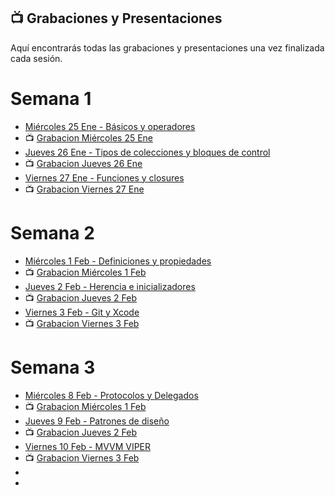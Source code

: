 ## 📺 Grabaciones y Presentaciones
Aquí encontrarás todas las grabaciones y presentaciones una vez finalizada cada sesión.

# Semana 1
- [Miércoles 25 Ene - Básicos y operadores](https://drive.google.com/file/d/13ENdCk1x4wpoKCSlakVS-DAEMuQO6F6a/view?usp=sharing)
- 📺 [Grabacion Miércoles 25 Ene](https://drive.google.com/file/d/1TnyT7_lNakQ1uwPKP9r5cCXzPiloc1oZ/view?usp=sharing)
- [Jueves 26 Ene - Tipos de colecciones y bloques de control](https://drive.google.com/file/d/156A7iCS-1OZwU7cTzWxo-TLRVCO0CaVZ/view?usp=sharing)
- 📺 [Grabacion Jueves 26 Ene](https://drive.google.com/file/d/1eDauASBDHC0vQL8ZQaWgHeqO5WuTnZXk/view?usp=sharing)
- [Viernes 27 Ene - Funciones y closures](https://drive.google.com/file/d/1tigZ2RjUqTGXOKepkCJVp_Izp00hywhb/view?usp=sharing)
- 📺 [Grabacion Viernes 27 Ene](https://drive.google.com/file/d/1Sxqfpk32EcY5KDh3PacMfw1ypxnCCrJI/view?usp=sharing)

# Semana 2
- [Miércoles 1 Feb - Definiciones y propiedades](https://drive.google.com/file/d/1XzZ2_Qv4MOSn0JbpxceqQ4NKBr8JOzxI/view?usp=sharing)
- 📺 [Grabacion Miércoles 1 Feb ](https://drive.google.com/file/d/1GvfGUACfkt_ESACzslmqic-TlSCV7ARB/view?usp=sharing)
- [Jueves 2 Feb - Herencia e inicializadores](https://drive.google.com/file/d/1I3Xdy0Ya804Zu5t6xoKFB8q4rkQ2qoHv/view?usp=sharing)
- 📺 [Grabacion Jueves 2 Feb](https://drive.google.com/file/d/150c7xCp674cCWQNjyKmGfEhu9tWYsgps/view?usp=sharing)
- [Viernes 3 Feb - Git y Xcode](https://drive.google.com/file/d/1G7TvPJ_X866XYciu8VEWin767Z6ARdW9/view?usp=sharing)
- 📺 [Grabacion Viernes 3 Feb](https://drive.google.com/file/d/1SfI3fuLF_hN-LIMG_Z1dXwt0JVCb-CIj/view?usp=sharing)

# Semana 3
- [Miércoles 8 Feb - Protocolos y Delegados](https://drive.google.com/file/d/1Gr3Ga1xmJzc-I1IeAwCEEQLyA2bMhvXD/view?usp=sharing)
- 📺 [Grabacion Miércoles 1 Feb ]()
- [Jueves 9 Feb - Patrones de diseño](https://drive.google.com/file/d/17DNGXvF_dUG3cw_XFRLdE73CWaCjMkf9/view?usp=sharing)
- 📺 [Grabacion Jueves 2 Feb]()
- [Viernes 10 Feb - MVVM VIPER](https://drive.google.com/file/d/1IxTh62GaB3iKe3FwkGFfM18k1wig-6pS/view?usp=sharing)
- 📺 [Grabacion Viernes 3 Feb]()
- 
- 
